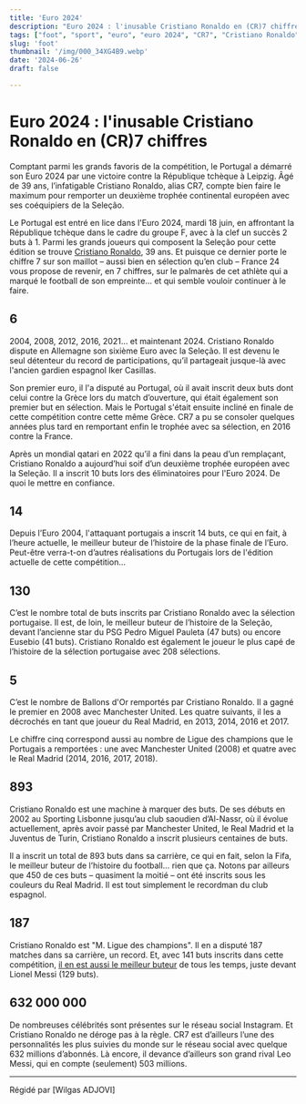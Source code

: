 ```yaml
---
title: 'Euro 2024'
description: "Euro 2024 : l'inusable Cristiano Ronaldo en (CR)7 chiffres"
tags: ["foot", "sport", "euro", "euro 2024", "CR7", "Cristiano Ronaldo"]
slug: 'foot'
thumbnail: '/img/000_34XG4B9.webp'
date: '2024-06-26'
draft: false

---
```


# Euro 2024 : l'inusable Cristiano Ronaldo en (CR)7 chiffres


Comptant parmi les grands favoris de la compétition, le Portugal a démarré son Euro 2024 par une victoire contre la République tchèque à Leipzig. Âgé de 39 ans, l’infatigable Cristiano Ronaldo, alias CR7, compte bien faire le maximum pour remporter un deuxième trophée continental européen avec ses coéquipiers de la Seleção.

Le Portugal est entré en lice dans l'Euro 2024, mardi 18 juin, en affrontant la République tchèque dans le cadre du groupe F, avec à la clef un succès 2 buts à 1. Parmi les grands joueurs qui composent la Seleção pour cette édition se trouve <a href="https://www.france24.com/fr/tag/cristiano-ronaldo/" class="lien">Cristiano Ronaldo</a>, 39 ans. Et puisque ce dernier porte le chiffre 7 sur son maillot – aussi bien en sélection qu’en club – France 24 vous propose de revenir, en 7 chiffres, sur le palmarès de cet athlète qui a marqué le football de son empreinte… et qui semble vouloir continuer à le faire.

## 6
2004, 2008, 2012, 2016, 2021… et maintenant 2024. Cristiano Ronaldo dispute en Allemagne son sixième Euro avec la Seleção. Il est devenu le seul détenteur du record de participations, qu’il partageait jusque-là avec l'ancien gardien espagnol Iker Casillas.

Son premier euro, il l'a disputé au Portugal, où il avait inscrit deux buts dont celui contre la Grèce lors du match d’ouverture, qui était également son premier but en sélection. Mais le Portugal s'était ensuite incliné en finale de cette compétition contre cette même Grèce. CR7 a pu se consoler quelques années plus tard en remportant enfin le trophée avec sa sélection, en 2016 contre la France.

Après un mondial qatari en 2022 qu’il a fini dans la peau d’un remplaçant, Cristiano Ronaldo a aujourd’hui soif d’un deuxième trophée européen avec la Seleção. Il a inscrit 10 buts lors des éliminatoires pour l'Euro 2024. De quoi le mettre en confiance.

## 14
Depuis l’Euro 2004, l'attaquant portugais a inscrit 14 buts, ce qui en fait, à l’heure actuelle, le meilleur buteur de l’histoire de la phase finale de l’Euro. Peut-être verra-t-on d’autres réalisations du Portugais lors de l'édition actuelle de cette compétition…

## 130
C’est le nombre total de buts inscrits par Cristiano Ronaldo avec la sélection portugaise. Il est, de loin, le meilleur buteur de l’histoire de la Seleção, devant l’ancienne star du PSG Pedro Miguel Pauleta (47 buts) ou encore Eusebio (41 buts). Cristiano Ronaldo est également le joueur le plus capé de l’histoire de la sélection portugaise avec 208 sélections.

## 5
C’est le nombre de Ballons d'Or remportés par Cristiano Ronaldo. Il a gagné le premier en 2008 avec Manchester United. Les quatre suivants, il les a décrochés en tant que joueur du Real Madrid, en 2013, 2014, 2016 et 2017.

Le chiffre cinq correspond aussi au nombre de Ligue des champions que le Portugais a remportées : une avec Manchester United (2008) et quatre avec le Real Madrid (2014, 2016, 2017, 2018).

## 893
Cristiano Ronaldo est une machine à marquer des buts. De ses débuts en 2002 au Sporting Lisbonne jusqu’au club saoudien d’Al-Nassr, où il évolue actuellement, après avoir passé par Manchester United, le Real Madrid et la Juventus de Turin, Cristiano Ronaldo a inscrit plusieurs centaines de buts.

Il a inscrit un total de 893 buts dans sa carrière, ce qui en fait, selon la Fifa, le meilleur buteur de l’histoire du football… rien que ça. Notons par ailleurs que 450 de ces buts – quasiment la moitié – ont été inscrits sous les couleurs du Real Madrid. Il est tout simplement le recordman du club espagnol.

## 187
Cristiano Ronaldo est "M. Ligue des champions". Il en a disputé 187 matches dans sa carrière, un record. Et, avec 141 buts inscrits dans cette compétition, <a href="https://www.uefa.com/uefachampionsleague/history/rankings/players/goals_scored/" class="lien">il en est aussi le meilleur buteur</a> de tous les temps, juste devant Lionel Messi (129 buts).

## 632 000 000
De nombreuses célébrités sont présentes sur le réseau social Instagram. Et Cristiano Ronaldo ne déroge pas à la règle. CR7 est d’ailleurs l’une des personnalités les plus suivies du monde sur le réseau social avec quelque 632 millions d’abonnés. Là encore, il devance d’ailleurs son grand rival Leo Messi, qui en compte (seulement) 503 millions.

---
Régidé par [Wilgas ADJOVI]